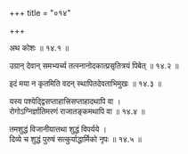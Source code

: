 +++
title = "०१४"

+++

अथ कोशः ॥ १४.१ ॥

उग्रान् देवान् समभ्यर्च्य तत्स्नानोदकात्प्रसृतित्रयं पिबेत् ॥ १४.२ ॥

इदं मया न कृतमिति वदन् स्थापितदेवताभिमुखः ॥ १४.३ ॥

यस्य पश्येद्द्विसप्ताहात्त्रिसप्ताहादथापि वा  ।  
रोगोऽग्निर्ज्ञातिमरणं राजातङ्कमथापि वा  ॥ १४.४ ॥

तमशुद्धं विजानीयात्तथा शुद्धं विपर्यये  ।  
दिव्ये च शुद्धं पुरुषं सत्कुर्याद्धार्मिको नृपः  ॥ १४.५ ॥


